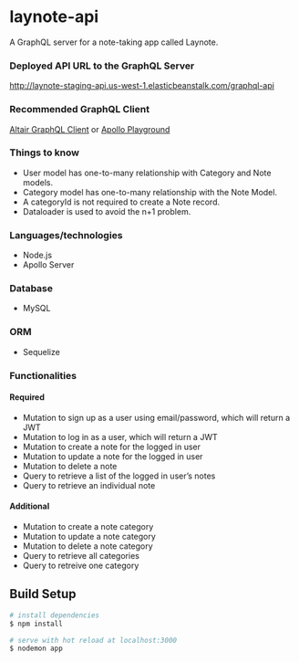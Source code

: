 # laynote-api

A GraphQL server for a note-taking app called Laynote.

### Deployed API URL to the GraphQL Server

http://laynote-staging-api.us-west-1.elasticbeanstalk.com/graphql-api

### Recommended GraphQL Client

[Altair GraphQL Client](https://altair.sirmuel.design/) or
[Apollo Playground](http://laynote-staging-api.us-west-1.elasticbeanstalk.com/graphql-api)

### Things to know

- User model has one-to-many relationship with Category and Note models.
- Category model has one-to-many relationship with the Note Model.
- A categoryId is not required to create a Note record.
- Dataloader is used to avoid the n+1 problem.

### Languages/technologies

- Node.js
- Apollo Server

### Database

- MySQL

### ORM

- Sequelize

### Functionalities

#### Required

- Mutation to sign up as a user using email/password, which will return a JWT
- Mutation to log in as a user, which will return a JWT
- Mutation to create a note for the logged in user
- Mutation to update a note for the logged in user
- Mutation to delete a note
- Query to retrieve a list of the logged in user’s notes
- Query to retrieve an individual note

#### Additional

- Mutation to create a note category
- Mutation to update a note category
- Mutation to delete a note category
- Query to retrieve all categories
- Query to retreive one category

## Build Setup

```bash
# install dependencies
$ npm install

# serve with hot reload at localhost:3000
$ nodemon app

```
